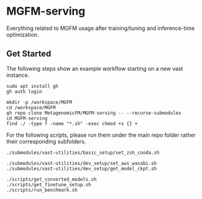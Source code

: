 # MGFM-serving

Everything related to MGFM usage after training/tuning and inference-time optimization.

## Get Started

The following steps show an example workflow starting on a new vast instance.
```shell
sudo apt install gh
gh auth login
```

```shell
mkdir -p /workspace/MGFM
cd /workspace/MGFM
gh repo clone MetagenomicFM/MGFM-serving -- --recurse-submodules
cd MGFM-serving
find ./ -type f -name "*.sh" -exec chmod +x {} +
```

For the following scripts, please run them under the main repo folder rather their corresponding subfolders.
```shell
./submodules/vast-utilities/basic_setup/set_zsh_conda.sh
```

```shell
./submodules/vast-utilities/dev_setup/set_aws_wasabi.sh
./submodules/vast-utilities/dev_setup/get_model_ckpt.sh
```

```shell
./scripts/get_converted_models.sh
./scripts/get_finetune_setup.sh
./scripts/run_benchmark.sh
```
